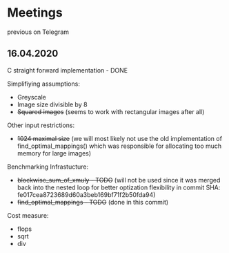 # Meetings

previous on Telegram


## 16.04.2020
C straight forward implementation - DONE

Simplifiying assumptions:
* Greyscale
* Image size divisible by 8
* ~~Squared images~~ (seems to work with rectangular images after all)

Other input restrictions:
* ~~1024 maximal size~~ (we will most likely not use the old implementation of find_optimal_mappings() which was responsible for allocating too much memory for large images)

Benchmarking Infrastucture:
* ~~blockwise_sum_of_xmuly - TODO~~ (will not be used since it was merged back into the nested loop for better optization flexibility in commit SHA: fe017cea8723689d60a3beb169bf71f2b50fda94)
* ~~find_optimal_mappings - TODO~~ (done in this commit)

Cost measure:
* flops
* sqrt
* div